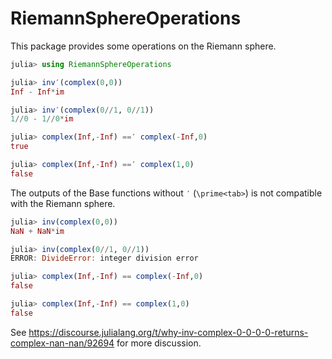 # RiemannSphereOperations

This package provides some operations on the Riemann sphere.

```julia
julia> using RiemannSphereOperations

julia> inv′(complex(0,0))
Inf - Inf*im

julia> inv′(complex(0//1, 0//1))
1//0 - 1//0*im

julia> complex(Inf,-Inf) ==′ complex(-Inf,0)
true

julia> complex(Inf,-Inf) ==′ complex(1,0)
false
```

The outputs of the Base functions without `′` (`\prime<tab>`) is not compatible with the Riemann sphere.

```julia
julia> inv(complex(0,0))
NaN + NaN*im

julia> inv(complex(0//1, 0//1))
ERROR: DivideError: integer division error

julia> complex(Inf,-Inf) == complex(-Inf,0)
false

julia> complex(Inf,-Inf) == complex(1,0)
false
```

See https://discourse.julialang.org/t/why-inv-complex-0-0-0-0-returns-complex-nan-nan/92694 for more discussion.
